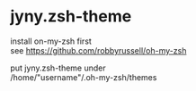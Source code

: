 jyny.zsh-theme
=======================

install on-my-zsh first  
see https://github.com/robbyrussell/oh-my-zsh

put jyny.zsh-theme under  
/home/"username"/.oh-my-zsh/themes
